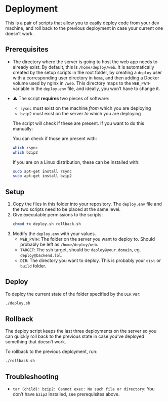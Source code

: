 # Deployment

This is a pair of scripts that allow you to easily deploy code from your dev machine, and roll back to the previous deployment in case your current one doesn’t work.

## Prerequisites

- The directory where the server is going to host the web app needs to already exist. By default, this is `/home/deploy/web`. It is automatically created by the setup scripts in the root folder, by creating a `deploy` user with a corresponding user directory in `home`, and then adding a Docker volume used by nginx in `/web`. This directory maps to the `WEB_PATH` variable in the `deploy.env` file, and ideally, you won’t have to change it.
  
- ⚠️ The script **requires** two pieces of software:
  - `rysnc` must exist on the machine _from_ which you are deploying
  - `bzip2` must exist on the server _to_ which you are deploying

  The script will check if these are present. If you want to do this manually:

  You can check if those are present with:
  ```sh
  which rsync
  which bzip2
  ```

  If you are on a Linux distribution, these can be installed with:
  ```sh
  sudo apt-get install rsync
  sudo apt-get install bzip2
  ```

## Setup

1. Copy the files in this folder into your repository. The `deploy.env` file and the two scripts need to be placed at the same level.
2. Give executable permissions to the scripts:
    ```sh
    chmod +x deploy.sh rollback.sh
    ```
3. Modify the `deploy.env` with your values.
   - `WEB_PATH`: The folder on the server you want to deploy to. Should probably be left as `/home/deploy/web`.
   - `TARGET`: The ssh target, should be `deploy@your.domain`, eg. `deploy@backend.lol`.
   - `DIR`: The directory you want to deploy. This is probably your `dist` or `build` folder.

## Deploy

To deploy the current state of the folder specified by the `DIR` var:
```sh
./deploy.sh
```

## Rollback

The deploy script keeps the last three deployments on the server so you can quickly roll back to the previous state in case you’ve deployed something that doesn’t work.

To rollback to the previous deployment, run:
```sh
./rollback.sh
```

## Troubleshooting

- `tar (child): bzip2: Cannot exec: No such file or directory`: You don’t have `bzip2` installed, see prerequisites above.